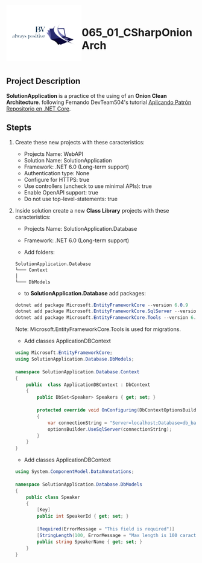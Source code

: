 <div>
	<div>
		<img src=https://raw.githubusercontent.com/Byron2016/00_forImages/main/images/Logo_01_00.png align=left alt=MyLogo width=200>
	</div>
	&nbsp;
	<div>
		<h1>065_01_CSharpOnionArch</h1>
	</div>
</div>

&nbsp;

## Project Description

**SolutionApplication** is a practice ot the using of an **Onion Clean Architecture**. following Fernando DevTeam504's tutorial [Aplicando Patrón Repositorio en .NET Core](https://www.youtube.com/watch?v=bstBdEjfuZ0).
&nbsp;

## Stepts
	
1. Create these new projects with these caracteristics:
	- Projects Name: WebAPI
	- Solution Name: SolutionApplication
	- Framework: .NET 6.0 (Long-term support) 
	- Authentication type: None
	- Configure for HTTPS: true
	- Use controllers (uncheck to use minimal APIs): true
	- Enable OpenAPI support: true
	- Do not use top-level-statements: true

2. Inside solution create a new **Class Library** projects with these caracteristics:
	- Projects Name: SolutionApplication.Database
	- Framework: .NET 6.0 (Long-term support)  
	
	- Add folders:
	```
	SolutionApplication.Database
	└─── Context 
	│
	└─── DbModels

	```
	
	- to **SolutionApplication.Database** add packages:
	```c#
	dotnet add package Microsoft.EntityFrameworkCore --version 6.0.9
	dotnet add package Microsoft.EntityFrameworkCore.SqlServer --version 6.0.9
	dotnet add package Microsoft.EntityFrameworkCore.Tools --version 6.0.9--version 6.1.0
	```
	Note: Microsoft.EntityFrameworkCore.Tools is used for migrations.
	
	- Add classes ApplicationDBContext
	```c#
	using Microsoft.EntityFrameworkCore;
	using SolutionApplication.Database.DbModels;
	
	namespace SolutionApplication.Database.Context
	{
		public  class ApplicationDBContext : DbContext
		{
			public DbSet<Speaker> Speakers { get; set; }
	
			protected override void OnConfiguring(DbContextOptionsBuilder optionsBuilder)
			{
				var connectionString = "Server=localhost;Database=db_bancoOnion_00;User Id=sa;Password=123456;";
				optionsBuilder.UseSqlServer(connectionString);
			}
		}
	}
	```
	
	- Add classes ApplicationDBContext
	```c#
	using System.ComponentModel.DataAnnotations;
	
	namespace SolutionApplication.Database.DbModels
	{
		public class Speaker
		{
			[Key]
			public int SpeakerId { get; set; }
	
			[Required(ErrorMessage = "This field is required")]
			[StringLength(100, ErrorMessage = "Max length is 100 caracteres")]
			public string SpeakerName { get; set; }
		}
	}
	```
	
	
	

	
	